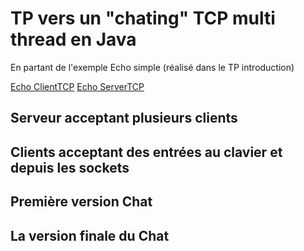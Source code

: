 # TP vers un "chating" TCP multi thread en Java

En partant de l'exemple Echo simple (réalisé dans le TP introduction)

[Echo ClientTCP](../ClientTCP/)
[Echo ServerTCP](../ServerTCP/)

## Serveur acceptant plusieurs clients

## Clients acceptant des entrées au clavier et depuis les sockets

## Première version Chat

## La version finale du Chat